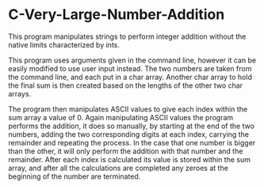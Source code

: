 # C-Very-Large-Number-Addition
This program manipulates strings to perform integer addition without the native limits characterized by ints. 

This program uses arguments given in the command line, however it can be easily modified to use user input instead. The two numbers are taken from the command line, and each put in a char array. Another char array to hold the final sum  is then created based on the lengths of the other two char arrays.

The program then manipulates ASCII values to give each index within the sum array a value of 0. Again manipulating ASCII values the program performs the addition, it does so manually, by starting at the end of the two numbers, adding the two corresponding digits at each index, carrying the remainder and repeating the process. In the case that one number is bigger than the other, it will only perform the addition with that number and the remainder. After each index is calculated its value is stored within the sum array, and after all the calculations are completed any zeroes at the beginning of the number are terminated.
